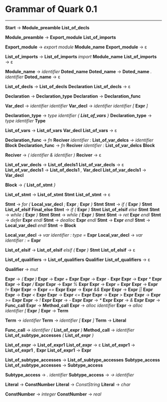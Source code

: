 # **Grammar of Quark 0.1**

----

**Start** &rightarrow; **Module_preamble** **List_of_decls**

**Module_preamble** &rightarrow; **Export_module** **List_of_imports**

**Export_module** &rightarrow; *export module* **Module_name**
**Export_module** &rightarrow; &epsilon;

**List_of_imports** &rightarrow; **List_of_imports** *import* **Module_name**
**List_of_imports** &rightarrow; &epsilon;

**Module_name**  &rightarrow; *identifier* **Doted_name**
**Doted_name** &rightarrow; **Doted_name** *. identifier*
**Doted_name** &rightarrow; &epsilon;

**List_of_decls** &rightarrow; **List_of_decls** **Declaration**
**List_of_decls** &rightarrow; &epsilon;

**Declaration** &rightarrow; **Declaration_type**
**Declaration** &rightarrow; **Declaration_func**

**Var_decl** &rightarrow; *identifier identifier*
**Var_decl** &rightarrow; *identifier identifier [* **Expr** *]*

**Declaration_type** &rightarrow; *type identifier*  *{ **List_of_vars** }*
**Declaration_type** &rightarrow; *type identifier* **Type**

**List_of_vars** &rightarrow; **List_of_vars** **Var_decl**
**List_of_vars** &rightarrow; &epsilon;

**Declaration_func** &rightarrow; *fn* **Reciver** *identifier :* **List_of_var_delcs** *-> identifier* **Block**
**Declaration_func** &rightarrow; *fn* **Reciver** *identifier :* **List_of_var_delcs** **Block**

**Reciver** &rightarrow; *( identifier & identifier )*
**Reciver** &rightarrow; &epsilon;

**List_of_var_decls** &rightarrow; **List_of_decls1**
**List_of_var_decls** &rightarrow; &epsilon;
**List_of_var_decls1** &rightarrow; **List_of_decls1** *,* **Var_decl**
**List_of_var_decls1** &rightarrow; **Var_decl**

**Block** &rightarrow;  *{* **List_of_stmt** *}*

**List_of_stmt** &rightarrow; **List_of_stmt** **Stmt**
**List_of_stmt** &rightarrow; &epsilon;

**Stmt** &rightarrow; *for (* **Local_var_decl** *;* **Expr** *;*  **Expr** *)* **Stmt**
**Stmt** &rightarrow; *if (* **Expr** *)* **Stmt** **List_of_elsif** **Final_else**
**Stmt** &rightarrow; *if (* **Expr** *)* **Stmt** **List_of_elsif** *else* **Stmt**
**Stmt** &rightarrow; *while (* **Expr** *)* **Stmt**
**Stmt** &rightarrow; *while (* **Expr** *)* **Stmt**
**Stmt** &rightarrow; *ret* **Expr** *endl*
**Stmt** &rightarrow; *defer* **Expr** *endl*
**Stmt** &rightarrow; *dealloc* **Expr** *endl*
**Stmt** &rightarrow; **Expr** *endl*
**Stmt** &rightarrow; **Local_var_decl** *endl*
**Stmt** &rightarrow; **Block**

**Local_var_decl** &rightarrow; *var identifier : type =* **Expr**
**Local_var_decl** &rightarrow; *var identifier : =* **Expr**

**List_of_elsif** &rightarrow; **List_of_elsif** *elsif (* **Expr** *)* **Stmt**
**List_of_elsif** &rightarrow; &epsilon;

**List_of_qualifiers** &rightarrow; **List_of_qualifiers** **Qualifier**
**List_of_qualifiers** &rightarrow; &epsilon;

**Qualifier** &rightarrow; *mut*

**Expr** &rightarrow; *(* **Expr** *)*
**Expr** &rightarrow; **Expr** *+* **Expr**
**Expr** &rightarrow; **Expr** *-* **Expr**
**Expr** &rightarrow; **Expr** *\** **Expr**
**Expr** &rightarrow; **Expr** */* **Expr**
**Expr** &rightarrow; **Expr** *%* **Expr**
**Expr** &rightarrow; **Expr** *=* **Expr**
**Expr** &rightarrow; **Expr** *!=* **Expr**
**Expr** &rightarrow; **Expr** *==* **Expr**
**Expr** &rightarrow; **Expr** *&&* **Expr**
**Expr** &rightarrow; **Expr** *||* **Expr**
**Expr** &rightarrow; **Expr** *<* **Expr**
**Expr** &rightarrow; **Expr** *<=* **Expr**
**Expr** &rightarrow; **Expr** *>* **Expr**
**Expr** &rightarrow; **Expr** *>=* **Expr**
**Expr** &rightarrow; *!* **Expr**
**Expr** &rightarrow; *-* **Expr**
**Expr** &rightarrow; *\** **Expr**
**Expr** &rightarrow; *&* **Expr**
**Expr** &rightarrow; **Func_call**
**Expr** &rightarrow; **Method_call**
**Expr** &rightarrow; *alloc identifier*
**Expr** &rightarrow; *alloc identifier [* **Expr** *]*
**Expr** &rightarrow; **Term**

**Term** &rightarrow; *identifier*
**Term** &rightarrow; *identifier [* **Expr** *]*
**Term** &rightarrow; **Literal**

**Func_call** &rightarrow; *identifier* *(* **List_of_expr** *)*
**Method_call** &rightarrow; *identifier* **List_of_subtype_accesses** *(* **List_of_expr** *)*

**List_of_expr** &rightarrow; **List_of_expr1**
**List_of_expr** &rightarrow; &epsilon;
**List_of_expr1** &rightarrow; **List_of_expr1** *,* **Expr**
**List_of_expr1** &rightarrow; **Expr**

**List_of_subtype_accesses** &rightarrow; **List_of_subtype_accesses** **Subtype_access**
**List_of_subtype_accesses** &rightarrow; **Subtype_access**

**Subtype_access** &rightarrow; *. identifier*
**Subtype_access** &rightarrow; *-> identifier*

**Literal** &rightarrow; **ConstNumber**
**Literal** &rightarrow; *ConstString*
**Literal** &rightarrow; *char*

**ConstNumber** &rightarrow; *integer*
**ConstNumber** &rightarrow; *real*
